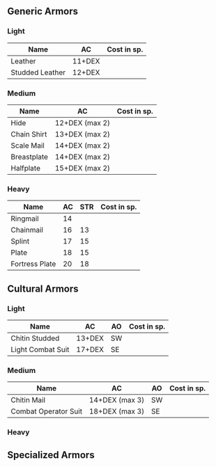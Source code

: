 ## Generic Armors
### Light
| Name            | AC     | Cost in sp. |
| --------------- | ------ | ----------- |
| Leather         | 11+DEX |             |
| Studded Leather | 12+DEX |             |

### Medium
| Name        | AC             | Cost in sp. |
| ----------- | -------------- | ----------- |
| Hide        | 12+DEX (max 2) |             |
| Chain Shirt | 13+DEX (max 2) |             |
| Scale Mail  | 14+DEX (max 2) |             |
| Breastplate | 14+DEX (max 2) |             |
| Halfplate   | 15+DEX (max 2) |             |

### Heavy
| Name           | AC  | STR | Cost in sp. |
| -------------- | --- | --- | ----------- |
| Ringmail       | 14  |     |             |
| Chainmail      | 16  | 13  |             |
| Splint         | 17  | 15  |             |
| Plate          | 18  | 15  |             |
| Fortress Plate | 20  | 18  |             |

## Cultural Armors
### Light
| Name              | AC     | AO  | Cost in sp. |
| ----------------- | ------ | --- | ----------- |
| Chitin Studded    | 13+DEX | SW  |             |
| Light Combat Suit | 17+DEX | SE  |             |

### Medium
| Name                 | AC             | AO  | Cost in sp. |
| -------------------- | -------------- | --- | ----------- |
| Chitin Mail          | 14+DEX (max 3) | SW  |             |
| Combat Operator Suit | 18+DEX (max 3) | SE  |             |

### Heavy

## Specialized Armors